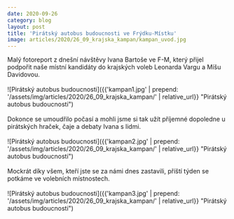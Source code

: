 ```yaml
---
date: 2020-09-26
category: blog
layout: post
title: 'Pirátský autobus budoucnosti ve Frýdku-Místku'
image: articles/2020/26_09_krajska_kampan/kampan_uvod.jpg
---
```

Malý fotoreport z dnešní návštěvy Ivana Bartoše ve F-M, který přijel podpořit naše místní kandidáty do krajských voleb Leonarda Vargu a Míšu Davidovou. 
<br>
<br>
![Pirátský autobus budoucnosti]({{'kampan1.jpg' | prepend: '/assets/img/articles/2020/26_09_krajska_kampan/' | relative_url}} "Pirátský autobus budoucnosti")
<br>
<br>
Dokonce se umoudřilo počasí a mohli jsme si tak užít příjemné dopoledne u pirátských hraček, čaje a debaty Ivana s lidmi.
<br>
<br>
![Pirátský autobus budoucnosti]({{'kampan2.jpg' | prepend: '/assets/img/articles/2020/26_09_krajska_kampan/' | relative_url}} "Pirátský autobus budoucnosti")
<br>
<br>
Mockrát díky všem, kteří jste se za námi dnes zastavili, příští týden se potkáme ve volebních místnostech.
<br>
<br>
![Pirátský autobus budoucnosti]({{'kampan3.jpg' | prepend: '/assets/img/articles/2020/26_09_krajska_kampan/' | relative_url}} "Pirátský autobus budoucnosti")
